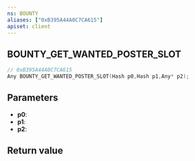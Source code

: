 ```yaml
---
ns: BOUNTY
aliases: ["0xB395A44A0C7CA615"]
apiset: client
---
```

## BOUNTY_GET_WANTED_POSTER_SLOT

```c
// 0xB395A44A0C7CA615
Any BOUNTY_GET_WANTED_POSTER_SLOT(Hash p0,Hash p1,Any* p2);
```


## Parameters
* **p0**:
* **p1**:
* **p2**:

## Return value

